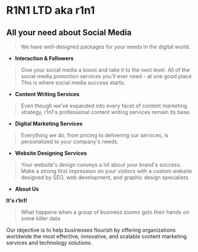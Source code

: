 # R1N1 LTD aka r1n1

## All your need about Social Media

> We have well-designed packages for your needs in the digital world.

- **Interaction & Followers**

> Give your social media a boost and take it to the next level. All of the social media promotion services you'll ever need - at one good place This is where social media success starts.

- **Content Writing Services**

> Even though we've expanded into every facet of content marketing strategy, r1n1's professional content writing services remain its base.

- **Digital Marketing Services**

> Everything we do, from pricing to delivering our services, is personalized to your company's needs.

- **Website Designing Services**

> Your website's design conveys a lot about your brand's success. Make a strong first impression on your visitors with a custom website designed by SEO, web development, and graphic design specialists.

- **About Us**

**It's r1n1!**

> What happens when a group of business zooms gets their hands on some killer data

Our objective is to help businesses flourish by offering organizations worldwide the most effective, innovative, and scalable content marketing services and technology solutions.
